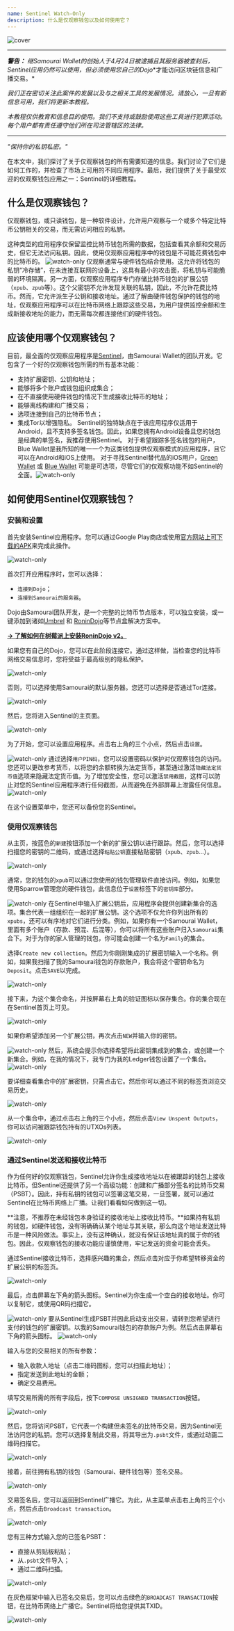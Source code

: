 ```yaml
---
name: Sentinel Watch-Only
description: 什么是仅观察钱包以及如何使用它？
---
```

![cover](assets/cover.webp)

---

***警告：** 继Samourai Wallet的创始人于4月24日被逮捕且其服务器被查封后，Sentinel应用仍然可以使用，但**必须使用您自己的Dojo**才能访问区块链信息和广播交易。*

_我们正在密切关注此案件的发展以及与之相关工具的发展情况。请放心，一旦有新信息可用，我们将更新本教程。_

_本教程仅供教育和信息目的使用。我们不支持或鼓励使用这些工具进行犯罪活动。每个用户都有责任遵守他们所在司法管辖区的法律。_

---

*"保持你的私钥私密。"*

在本文中，我们探讨了关于仅观察钱包的所有需要知道的信息。我们讨论了它们是如何工作的，并检查了市场上可用的不同应用程序。最后，我们提供了关于最受欢迎的仅观察钱包应用之一：Sentinel的详细教程。

## 什么是仅观察钱包？
仅观察钱包，或只读钱包，是一种软件设计，允许用户观察与一个或多个特定比特币公钥相关的交易，而无需访问相应的私钥。

这种类型的应用程序仅保留监控比特币钱包所需的数据，包括查看其余额和交易历史，但它无法访问私钥。因此，使用仅观察应用程序中的钱包是不可能花费钱包中的比特币的。
![watch-only](assets/en/1.webp)
仅观察通常与硬件钱包结合使用。这允许将钱包的私钥“冷存储”，在未连接互联网的设备上，这具有最小的攻击面，将私钥与可能脆弱的环境隔离。另一方面，仅观察应用程序专门存储比特币钱包的扩展公钥（`xpub`、`zpub`等）。这个父密钥不允许发现关联的私钥，因此，不允许花费比特币。然而，它允许派生子公钥和接收地址。通过了解由硬件钱包保护的钱包的地址，仅观察应用程序可以在比特币网络上跟踪这些交易，为用户提供监控余额和生成新接收地址的能力，而无需每次都连接他们的硬件钱包。

## 应该使用哪个仅观察钱包？
目前，最全面的仅观察应用程序是[Sentinel](https://sentinel.watch/)，由Samourai Wallet的团队开发。它包含了一个好的仅观察钱包所需的所有基本功能：
- 支持扩展密钥、公钥和地址；
- 能够将多个账户或钱包组织成集合；
- 在不直接使用硬件钱包的情况下生成接收比特币的地址；
- 能够离线构建和广播交易；
- 选项连接到自己的比特币节点；
- 集成Tor以增强隐私。
Sentinel的独特缺点在于该应用程序仅适用于Android，且不支持多签名钱包。因此，如果您拥有Android设备且您的钱包是经典的单签名，我推荐使用Sentinel。
对于希望跟踪多签名钱包的用户，Blue Wallet是我所知的唯一一个为这类钱包提供仅观察模式的应用程序，且它可以在Android和iOS上使用。
对于寻找Sentinel替代品的iOS用户，[Green Wallet](https://blockstream.com/green/) 或 [Blue Wallet](https://bluewallet.io/watch-only/) 可能是可选项，尽管它们的仅观察功能不如Sentinel的全面。![watch-only](assets/notext/2.webp)
## 如何使用Sentinel仅观察钱包？
### 安装和设置
首先安装Sentinel应用程序。您可以通过Google Play商店或使用[官方网站上可下载的APK](https://sentinel.watch/download/)来完成此操作。

![watch-only](assets/notext/3.webp)

首次打开应用程序时，您可以选择：
- `连接到Dojo`；
- `连接到Samourai的服务器`。

Dojo由Samourai团队开发，是一个完整的比特币节点版本，可以独立安装，或一键添加到诸如[Umbrel](https://umbrel.com/) 和 [RoninDojo](https://ronindojo.io/)等节点盒解决方案中。

[**-> 了解如何在树莓派上安装RoninDojo v2。**](https://planb.network/tutorials/node/bitcoin/ronin-dojo-v2-0ddb3854-6f38-4466-b4e2-f66c028e0dd8)

如果您有自己的Dojo，您可以在此阶段连接它。通过这样做，当检查您的比特币网络交易信息时，您将受益于最高级别的隐私保护。

![watch-only](assets/notext/4.webp)

否则，可以选择使用Samourai的默认服务器。您还可以选择是否通过Tor连接。

![watch-only](assets/notext/5.webp)

然后，您将进入Sentinel的主页面。

![watch-only](assets/notext/6.webp)

为了开始，您可以设置应用程序。点击右上角的三个小点，然后点击`设置`。

![watch-only](assets/notext/7.webp)
通过选择`用户PIN码`，您可以设置密码以保护对仅观察钱包的访问。您还可以更改参考货币，以将您的余额转换为法定货币，甚至通过激活`隐藏法定货币值`选项来隐藏法定货币值。为了增加安全性，您可以激活`禁用截图`，这样可以防止对您的Sentinel应用程序进行任何截图，从而避免在外部屏幕上泄露任何信息。
![watch-only](assets/notext/8.webp)

在这个设置菜单中，您还可以备份您的Sentinel。

### 使用仅观察钱包
从主页，按蓝色的`新建`按钮添加一个新的扩展公钥以进行跟踪。然后，您可以选择扫描您的密钥的二维码，或通过选择`粘贴公钥`直接粘贴密钥（`xpub`、`zpub`...）。

![watch-only](assets/notext/9.webp)

通常，您的钱包的`xpub`可以通过您使用的钱包管理软件直接访问。例如，如果您使用Sparrow管理您的硬件钱包，此信息位于`设置`标签下的`密钥库`部分。

![watch-only](assets/notext/10.webp)
在Sentinel中输入扩展公钥后，应用程序会提供创建新集合的选项。集合代表一组组织在一起的扩展公钥。这个选项不仅允许你列出所有的`xpubs`，还可以有序地对它们进行分类。例如，如果你有一个Samourai Wallet，里面有多个账户（存款、预混、后混等），你可以将所有这些账户归入`Samourai`集合下。对于为你的家人管理的钱包，你可能会创建一个名为`Family`的集合。

选择`Create new collection`。然后为你刚刚集成的扩展密钥输入一个名称。例如，如果我扫描了我的Samourai钱包的存款账户，我会将这个密钥命名为`Deposit`。点击`SAVE`以完成。

![watch-only](assets/notext/11.webp)

接下来，为这个集合命名，并按屏幕右上角的验证图标以保存集合。你的集合现在在Sentinel首页上可见。

![watch-only](assets/notext/12.webp)

如果你希望添加另一个扩展公钥，再次点击`NEW`并输入你的密钥。

![watch-only](assets/notext/13.webp)
然后，系统会提示你选择希望将此密钥集成到的集合，或创建一个新集合。例如，在我的情况下，我专门为我的Ledger钱包设置了一个集合。
![watch-only](assets/notext/14.webp)

要详细查看集合中的扩展密钥，只需点击它。然后你可以通过不同的标签页浏览交易历史。

![watch-only](assets/notext/15.webp)

从一个集合中，通过点击右上角的三个小点，然后点击`View Unspent Outputs`，你可以访问被跟踪钱包持有的UTXOs列表。

![watch-only](assets/notext/16.webp)

### 通过Sentinel发送和接收比特币
作为任何好的仅观察钱包，Sentinel允许你生成接收地址以在被跟踪的钱包上接收比特币。但Sentinel还提供了另一个高级功能：创建和广播部分签名的比特币交易（PSBT）。因此，持有私钥的钱包可以签署这笔交易，一旦签署，就可以通过Sentinel在比特币网络上广播。让我们看看如何做到这一切。

**注意，不推荐在未经钱包本身验证的接收地址上接收比特币。**如果持有私钥的钱包，如硬件钱包，没有明确确认某个地址与其关联，那么向这个地址发送比特币是一种风险做法。事实上，没有这种确认，就没有保证该地址真的属于你的钱包。因此，仅观察钱包的接收功能应谨慎使用，牢记发送的资金可能会丢失。

通过Sentinel接收比特币，选择感兴趣的集合，然后点击对应于你希望转移资金的扩展公钥的标签页。

![watch-only](assets/notext/17.webp)

最后，点击屏幕左下角的箭头图标。Sentinel为你生成一个空白的接收地址。你可以复制它，或使用QR码扫描它。

![watch-only](assets/notext/18.webp)
要从Sentinel生成PSBT并因此启动支出交易，请转到您希望进行支付的钱包的扩展密钥。以我的Samourai钱包的存款账户为例。然后点击屏幕右下角的箭头图标。
![watch-only](assets/notext/19.webp)

输入与您的交易相关的所有参数：
- 输入收款人地址（点击二维码图标，您可以扫描此地址）；
- 指定发送到此地址的金额；
- 确定交易费用。

填写交易所需的所有字段后，按下`COMPOSE UNSIGNED TRANSACTION`按钮。

![watch-only](assets/notext/20.webp)

然后，您将访问PSBT，它代表一个构建但未签名的比特币交易，因为Sentinel无法访问您的私钥。您可以选择复制此交易，将其导出为`.psbt`文件，或通过动画二维码扫描它。

![watch-only](assets/notext/21.webp)

接着，前往拥有私钥的钱包（Samourai、硬件钱包等）签名交易。

![watch-only](assets/notext/22.webp)

交易签名后，您可以返回到Sentinel广播它。为此，从主菜单点击右上角的三个小点，然后点击`Broadcast transaction`。

![watch-only](assets/notext/23.webp)

您有三种方式输入您的已签名PSBT：
- 直接从剪贴板粘贴；
- 从`.psbt`文件导入；
- 通过二维码扫描。

![watch-only](assets/notext/24.webp)

在灰色框架中输入已签名交易后，您可以点击绿色的`BROADCAST TRANSACTION`按钮，在比特币网络上广播它。Sentinel将给您提供其TXID。

![watch-only](assets/notext/25.webp)

